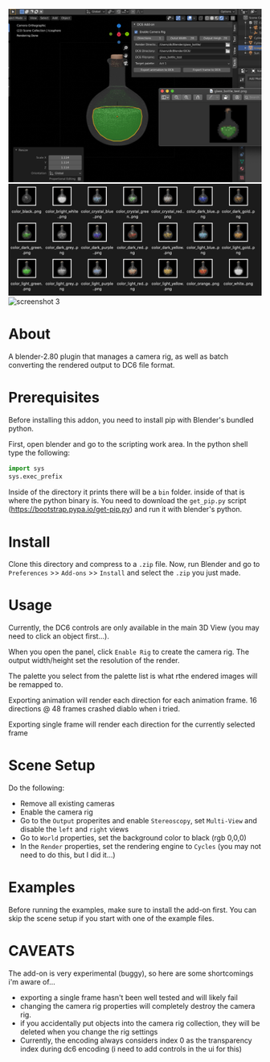 ![screenshot 1](/readme_images/potion_screenshot.png?raw=true)
![screenshot 2](/readme_images/potions_screenshot.png?raw=true)
![screenshot 3](/readme_images/potions_in_game.png?raw=true)

# About
A blender-2.80 plugin that manages a camera rig, as well as batch converting the rendered output to DC6 file format.

# Prerequisites
Before installing this addon, you need to install pip with Blender's bundled python.

First, open blender and go to the scripting work area. In the python shell type the following:

```python
import sys
sys.exec_prefix
```

Inside of the directory it prints there will be a `bin` folder. inside of that is where the python binary is.
You need to download the `get_pip.py` script (https://bootstrap.pypa.io/get-pip.py) and run it with blender's python.

# Install
Clone this directory and compress to a `.zip` file. Now, run Blender and go to `Preferences` >> `Add-ons` >> `Install` and select the `.zip` you just made.

# Usage
Currently, the DC6 controls are only available in the main 3D View (you may need to click an object first...).

When you open the panel, click `Enable Rig` to create the camera rig.
The output width/height set the resolution of the render.

The palette you select from the palette list is what rthe endered images will be remapped to.

Exporting animation will render each direction for each animation frame. 16 directions @ 48 frames crashed diablo when i tried.

Exporting single frame will render each direction for the currently selected frame

# Scene Setup
Do the following:
* Remove all existing cameras
* Enable the camera rig
* Go to the `Output` properites and enable `Stereoscopy`, set `Multi-View` and disable the `left` and `right` views
* Go to `World` properties, set the background color to black (rgb 0,0,0)
* In the `Render` properties, set the rendering engine to `Cycles` (you may not need to do this, but I did it...)

# Examples
Before running the examples, make sure to install the add-on first. You can skip the scene setup if you start with one of the example files.

# CAVEATS
The add-on is very experimental (buggy), so here are some shortcomings i'm aware of...

* exporting a single frame hasn't been well tested and will likely fail
* changing the camera rig properties will completely destroy the camera rig.
* if you accidentally put objects into the camera rig collection, they will be deleted when you change the rig settings
* Currently, the encoding always considers index 0 as the transparency index during dc6 encoding (i need to add controls in the ui for this)
